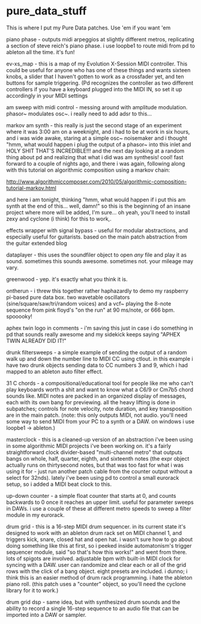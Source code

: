 # pure_data_stuff
This is where I put my Pure Data patches. Use 'em if you want 'em

piano phase - outputs midi arpeggios at slightly different metros,
replicating a section of steve reich's piano phase. i use loopbe1
to route midi from pd to ableton all the time. it's fun!

ev-xs_map - this is a map of my Evolution X-Session MIDI controller.
This could be useful for anyone who has one of these things and wants
sixteen knobs, a slider that I haven't gotten to work as a crossfader
yet, and ten buttons for sample triggering. (Pd recognizes the
controller as two different controllers if you have a keyboard plugged
into the MIDI IN, so set it up accordingly in your MIDI settings

am sweep with midi control - messing around with amplitude modulation.
phasor~ modulates osc~. i really need to add adsr to this...

markov am synth - this really is just the second stage of an experiment
where it was 3:00 am on a weeknight, and i had to be at work in six
hours, and i was wide awake, staring at a simple osc~ noisemaker and
i thought "hmm, what would happen i plug the output of a phasor~ into
this inlet and HOLY SHIT THAT'S INCREDIBLE!!! and the next day looking
at a random thing about pd and realizing that what i did was am
synthesis! cool! fast forward to a couple of nights ago, and there i was
again, following along with this tutorial on algorithmic composition
using a markov chain:

http://www.algorithmiccomposer.com/2010/05/algorithmic-composition-tutorial-markov.html

and here i am tonight, thinking "hmm, what would happen if i put this
am synth at the end of this... well, damn!" so this is the beginning of
an insane project where more will be added, I'm sure... oh yeah, you'll
need to install zexy and cyclone (i think) for this to work,.

effects wrapper with signal bypass - useful for modular abstractions, and
especially useful for guitarists. based on the main patch abstraction
from the guitar extended blog

dataplayer - this uses the soundfiler object to open _any_ file and play it
as sound. sometimes this sounds awesome. sometimes not. your mileage may vary.

greenwood - yep. it's exactly what you think it is.

ontherun - i threw this together rather haphazardly to demo my raspberry
pi-based pure data box. two wavetable oscillators (sine/square/saw/tri/random
voices) and a vcf~ playing the 8-note sequence from pink floyd's "on the run"
at 90 ms/note, or 666 bpm. spooooky!

aphex twin logo in comments - i'm saving this just in case i do something in pd
that sounds really awesome and my sidekick keeps saying "APHEX TWIN ALREADY DID
IT!"

drunk filtersweeps - a simple example of sending the output of a random walk up and
down the number line to MIDI CC using ctlout. in this example i have two drunk objects
sending data to CC numbers 3 and 9, which i had mapped to an ableton auto filter
effect.

31 C chords - a compositional/educational tool for people like me who can't play
keyboards worth a shit and want to know what a C6/9 or Cm7b5 chord sounds like. MIDI
notes are packed in an organized display of messages, each with its own bang for
previewing. all the heavy lifting is done in subpatches; controls for note velocity,
note duration, and key transposition are in the main patch. (note: this only outputs
MIDI, not audio. you'll need some way to send MIDI from your PC to a synth or a DAW.
on windows i use loopbe1 -> ableton.)

masterclock - this is a cleaned-up version of an abstraction i've been using in some
algorithmic MIDI projects i've been working on. it's a fairly straightforward clock
divider-based "multi-channel metro" that outputs bangs on whole, half, quarter, eighth,
and sixteenth notes (the expr object actually runs on thirtysecond notes, but that
was too fast for what i was using it for - just run another patch cable from the counter
output without a select for 32nds). lately i've been using pd to control a small eurorack
setup, so i added a MIDI beat clock to this.

up-down counter - a simple float counter that starts at 0, and counts backwards to 0 once
it reaches an upper limit. useful for parameter sweeps in DAWs. i use a couple of these at
different metro speeds to sweep a filter module in my eurorack.

drum grid - this is a 16-step MIDI drum sequencer. in its current state it's designed to
work with an ableton drum rack set on MIDI channel 1, and triggers kick, snare, closed hat
and open hat. i wasn't sure how to go about doing something like this at first, so i
peeked inside automatonism's trigger sequencer module, said "so that's how this works!"
and went from there. lots of spigots are involved. adjustable bpm with built-in MIDI
clock for syncing with a DAW. user can randomize and clear each or all of the grid rows
with the click of a bang object. eight presets are included. i dunno; i think this is
an easier method of drum rack programming. i hate the ableton piano roll. (this patch
uses a "counter" object, so you'll need the cyclone library for it to work.)

drum grid dsp - same idea, but with synthesized drum sounds and the ability to record
a single 16-step sequence to an audio file that can be imported into a DAW or sampler.
